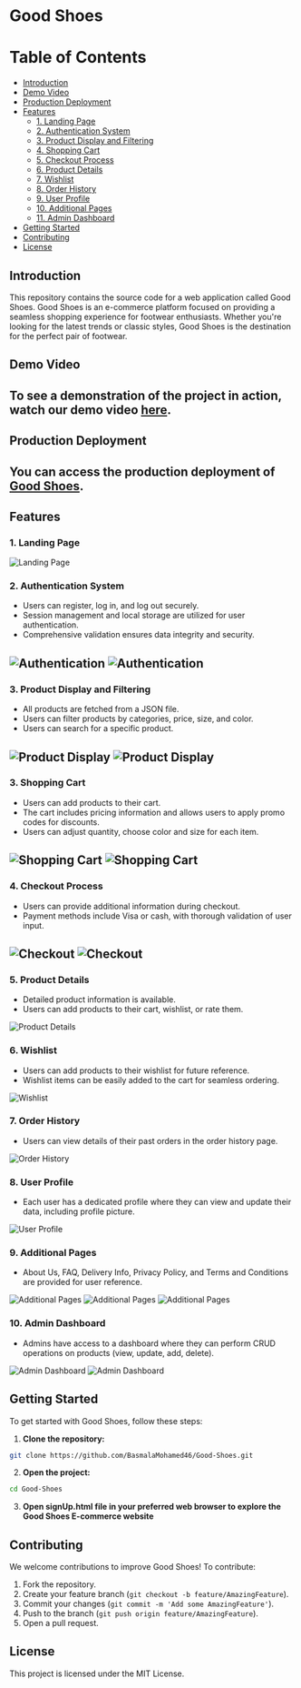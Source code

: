 # Good Shoes

# Table of Contents
- [Introduction](#introduction)
- [Demo Video](#demo-video)
- [Production Deployment](#production-deployment)
- [Features](#features)
  - [1. Landing Page](#landing-page)
  - [2. Authentication System](#authentication-system)
  - [3. Product Display and Filtering](#product-display-and-filtering)
  - [4. Shopping Cart](#shopping-cart)
  - [5. Checkout Process](#checkout-process)
  - [6. Product Details](#product-details)
  - [7. Wishlist](#wishlist)
  - [8. Order History](#order-history)
  - [9. User Profile](#user-profile)
  - [10. Additional Pages](#additional-pages)
  - [11. Admin Dashboard](#admin-dashboard)
- [Getting Started](#getting-started)
- [Contributing](#contributing)
- [License](#license)

## Introduction

This repository contains the source code for a web application called Good Shoes. Good Shoes is an e-commerce platform focused on providing a seamless shopping experience for footwear enthusiasts. Whether you're looking for the latest trends or classic styles, Good Shoes is the destination for the perfect pair of footwear.

## Demo Video

To see a demonstration of the project in action, watch our demo video [here](https://drive.google.com/file/d/19boUvq2Kd1C6Wyp8pDEEArwaKuEP9i6P/view?usp=sharing).
---

## Production Deployment

You can access the production deployment of [Good Shoes](https://basmalamohamed46.github.io/Good-Shoes/).
---

## Features

### 1. Landing Page

![Landing Page](readmeImgs/landing-page.jpg)

### 2. Authentication System

- Users can register, log in, and log out securely.
- Session management and local storage are utilized for user authentication.
- Comprehensive validation ensures data integrity and security.

![Authentication](readmeImgs/signup.jpg)
![Authentication](readmeImgs/login.jpg)
---

### 3. Product Display and Filtering

- All products are fetched from a JSON file.
- Users can filter products by categories, price, size, and color.
- Users can search for a specific product.

![Product Display](readmeImgs/allProducts.jpg)
![Product Display](readmeImgs/search.jpg)
---

### 3. Shopping Cart
- Users can add products to their cart.
- The cart includes pricing information and allows users to apply promo codes for discounts.
- Users can adjust quantity, choose color and size for each item.
  
![Shopping Cart](readmeImgs/modal.png)
![Shopping Cart](readmeImgs/cart.png)
---

### 4. Checkout Process
- Users can provide additional information during checkout.
- Payment methods include Visa or cash, with thorough validation of user input.

![Checkout](readmeImgs/payment.png)
![Checkout](readmeImgs/onway.jpg)
---


### 5. Product Details
- Detailed product information is available.
- Users can add products to their cart, wishlist, or rate them.

![Product Details](readmeImgs/details.jpg)

### 6. Wishlist
- Users can add products to their wishlist for future reference.
- Wishlist items can be easily added to the cart for seamless ordering.

![Wishlist](readmeImgs/wishlist.jpg)

### 7. Order History
- Users can view details of their past orders in the order history page.

![Order History](readmeImgs/orderhistory.png)

### 8. User Profile
- Each user has a dedicated profile where they can view and update their data, including profile picture.

![User Profile](readmeImgs/profile.jpg)

### 9. Additional Pages
- About Us, FAQ, Delivery Info, Privacy Policy, and Terms and Conditions are provided for user reference.

![Additional Pages](readmeImgs/aboutus.jpg)
![Additional Pages](readmeImgs/faq.jpg)
![Additional Pages](readmeImgs/terms.jpg)

### 10. Admin Dashboard
- Admins have access to a dashboard where they can perform CRUD operations on products (view, update, add, delete).

![Admin Dashboard](readmeImgs/admincrud1.png)
![Admin Dashboard](readmeImgs/admincrud2.png)

## Getting Started

To get started with Good Shoes, follow these steps:

1. **Clone the repository:**

```bash
git clone https://github.com/BasmalaMohamed46/Good-Shoes.git
```

2. **Open the project:**

```bash
cd Good-Shoes
```

3. **Open signUp.html file in your preferred web browser to explore the Good Shoes E-commerce website**


## Contributing

We welcome contributions to improve Good Shoes! To contribute:

1. Fork the repository.
2. Create your feature branch (`git checkout -b feature/AmazingFeature`).
3. Commit your changes (`git commit -m 'Add some AmazingFeature'`).
4. Push to the branch (`git push origin feature/AmazingFeature`).
5. Open a pull request.

## License

This project is licensed under the MIT License.
